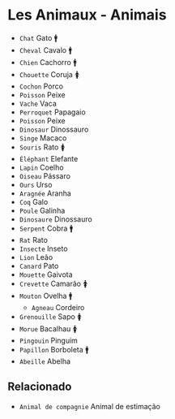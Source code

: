 # Les Animaux - Animais

-   `Chat` Gato 🚹
-   `Cheval` Cavalo 🚹
-   `Chien` Cachorro 🚹
-   `Chouette` Coruja 🚺
-   `Cochon` Porco
-   `Poisson` Peixe
-   `Vache` Vaca
-   `Perroquet` Papagaio
-   `Poisson` Peixe
-   `Dinosaur` Dinossauro
-   `Singe` Macaco
-   `Souris` Rato 🚺
-   `Éléphant` Elefante
-   `Lapin` Coelho
-   `Oiseau` Pássaro
-   `Ours` Urso
-   `Aragnée` Aranha
-   `Coq` Galo
-   `Poule` Galinha
-   `Dinosaure` Dinossauro
-   `Serpent` Cobra 🚹
-   `Rat` Rato
-   `Insecte` Inseto
-   `Lion` Leão
-   `Canard` Pato
-   `Mouette` Gaivota
-   `Crevette` Camarão 🚺
-   `Mouton` Ovelha 🚹
    -   `Agneau` Cordeiro
-   `Grenouille` Sapo 🚺
-   `Morue` Bacalhau 🚺
-   `Pingouin` Pinguim
-   `Papillon` Borboleta 🚹
-   `Abeille` Abelha

## Relacionado

-   `Animal de compagnie` Animal de estimação

